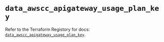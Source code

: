 # `data_awscc_apigateway_usage_plan_key`

Refer to the Terraform Registory for docs: [`data_awscc_apigateway_usage_plan_key`](https://registry.terraform.io/providers/hashicorp/awscc/0.70.0/docs/data-sources/apigateway_usage_plan_key).
